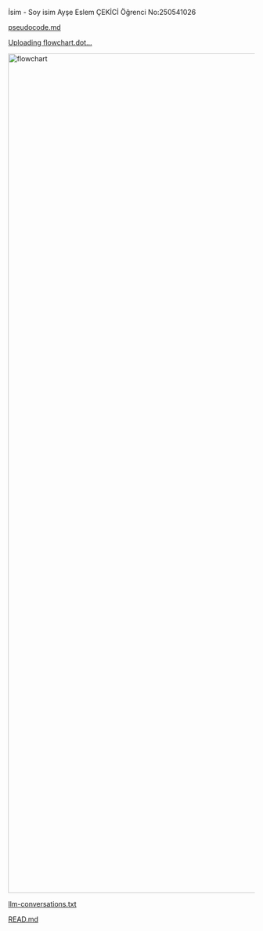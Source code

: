 İsim - Soy isim Ayşe Eslem ÇEKİCİ
Öğrenci No:250541026

[pseudocode.md](https://github.com/user-attachments/files/22910254/pseudocode.md)

[Uploading flowchart.dot…]()


<img width="1093" height="1711" alt="flowchart" src="https://github.com/user-attachments/assets/7dabb597-c238-49b9-91d3-c48a91fd2b20" />


[llm-conversations.txt](https://github.com/user-attachments/files/22910297/llm-conversations.txt)


[READ.md](https://github.com/user-attachments/files/22910298/READ.md)













